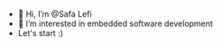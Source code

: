 - 👋 Hi, I’m @Safa Lefi
- 👀 I’m interested in embedded software development
- Let's start :) 

<!---
SafaLefi11/SafaLefi11 is a ✨ special ✨ repository because its `README.md` (this file) appears on your GitHub profile.
You can click the Preview link to take a look at your changes.
--->

